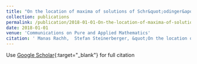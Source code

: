```yaml
---
title: "On the location of maxima of solutions of Schr&quot;odinger&apos;s equation"
collection: publications
permalink: /publication/2018-01-01-On-the-location-of-maxima-of-solutions-of-Schrodingers-equation
date: 2018-01-01
venue: 'Communications on Pure and Applied Mathematics'
citation: ' Manas Rachh,  Stefan Steinerberger, &quot;On the location of maxima of solutions of Schr&amp;quot;odinger&amp;apos;s equation.&quot; Communications on Pure and Applied Mathematics, 2018.'
---
```

Use [Google Scholar](https://scholar.google.com/scholar?q=On+the+location+of+maxima+of+solutions+of+Schr&quot;odinger&#x27;s+equation){:target="_blank"} for full citation